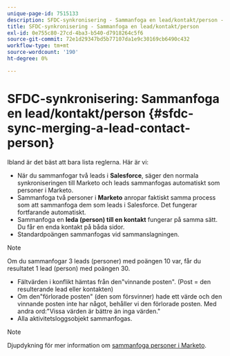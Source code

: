 ```yaml
---
unique-page-id: 7515133
description: SFDC-synkronisering - Sammanfoga en lead/kontakt/person - Marketo Docs - produktdokumentation
title: SFDC-synkronisering - Sammanfoga en lead/kontakt/person
exl-id: 0e755c80-27cd-4ba3-b540-d7918264c5f6
source-git-commit: 72e1d29347bd5b77107da1e9c30169cb6490c432
workflow-type: tm+mt
source-wordcount: '190'
ht-degree: 0%

---
```


# SFDC-synkronisering: Sammanfoga en lead/kontakt/person {#sfdc-sync-merging-a-lead-contact-person}

Ibland är det bäst att bara lista reglerna. Här är vi:

* När du sammanfogar två leads i **Salesforce**, säger den normala synkroniseringen till Marketo och leads sammanfogas automatiskt som personer i Marketo.
* Sammanfoga två personer i **Marketo** anropar faktiskt samma process som att sammanfoga dem som leads i Salesforce. Det fungerar fortfarande automatiskt.
* Sammanfoga en **leda (person) till en kontakt** fungerar på samma sätt. Du får en enda kontakt på båda sidor.
* Standardpoängen sammanfogas vid sammanslagningen.

>[!NOTE]
>
>Om du sammanfogar 3 leads (personer) med poängen 10 var, får du resultatet 1 lead (person) med poängen 30.

* Fältvärden i konflikt hämtas från den&quot;vinnande posten&quot;. (Post = den resulterande lead eller kontakten)
* Om den&quot;förlorade posten&quot; (den som försvinner) hade ett värde och den vinnande posten inte har något, behåller vi den förlorade posten. Med andra ord:&quot;Vissa värden är bättre än inga värden.&quot;
* Alla aktivitetsloggsobjekt sammanfogas.

>[!NOTE]
>
>Djupdykning för mer information om [sammanfoga personer i Marketo](/help/marketo/product-docs/core-marketo-concepts/smart-lists-and-static-lists/managing-people-in-smart-lists/find-and-merge-duplicate-people.md).
